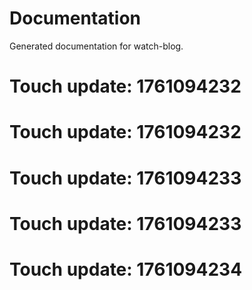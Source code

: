 # Documentation

Generated documentation for watch-blog.

# Touch update: 1761094232

# Touch update: 1761094232

# Touch update: 1761094233

# Touch update: 1761094233

# Touch update: 1761094234
